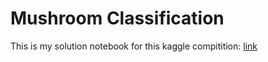 # Mushroom Classification 

This is my solution notebook for this kaggle compitition: [link](https://www.kaggle.com/competitions/playground-series-s4e8/overview)
